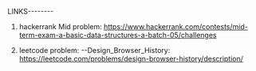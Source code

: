 LINKS--------
1. hackerrank Mid problem:
   https://www.hackerrank.com/contests/mid-term-exam-a-basic-data-structures-a-batch-05/challenges

2. leetcode problem:
--Design_Browser_History: https://leetcode.com/problems/design-browser-history/description/
